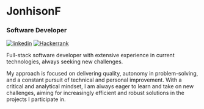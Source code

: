 # JonhisonF

### Software Developer

[![linkedin](https://img.shields.io/badge/LinkedIn-2c2fe6?style=for-the-badge&logo=linkedin&logoColor=white)](https://www.linkedin.com/in/jonhison-f/)
[![Hackerrank](https://img.shields.io/badge/-Hackerrank-2c2fe6?style=for-the-badge&logo=HackerRank&logoColor=white)](https://www.hackerrank.com/jonhisonfilho47?hrr=1)

Full-stack software developer with extensive experience in current technologies, always seeking new challenges. 

My approach is focused on delivering quality, autonomy in problem-solving, and a constant pursuit of technical and personal improvement. With a critical and analytical mindset, I am always eager to learn and take on new challenges, aiming for increasingly efficient and robust solutions in the projects I participate in.
